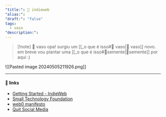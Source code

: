 ```yaml
---
"title:": 🌱 indieweb
"alias:": 
"draft:": "false"
tags:
  - vaso
"description:":
---
```

>[!note] 🧺 vaso
>opa! surgiu um [[_o que é isso#🧺 vaso|🧺 vaso]] novo. em breve vou plantar uma  [[_o que é isso#🌱semente|🌱semente]] por aqui :)

![[Pasted image 20240505211926.png]]

----
#### 🔗 links
- [Getting Started - IndieWeb](https://indieweb.org/Getting_Started)
- [Small Technology Foundation](https://small-tech.org/about/)
- [web0 manifesto](https://web0.small-web.org/)
- [Quit Social Media](https://quitsocialmedia.club/solutions/)